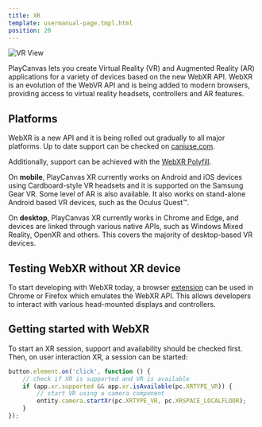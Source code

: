 ```yaml
---
title: XR
template: usermanual-page.tmpl.html
position: 20
---
```


![VR View][2]

PlayCanvas lets you create Virtual Reality (VR) and Augmented Reality (AR) applications for a variety of devices based on the new WebXR API. WebXR is an evolution of the WebVR API and is being added to modern browsers, providing access to virtual reality headsets, controllers and AR features.

## Platforms

WebXR is a new API and it is being rolled out gradually to all major platforms. Up to date support can be checked on [caniuse.com][3].

Additionally, support can be achieved with the [WebXR Polyfill][4].

On **mobile**, PlayCanvas XR currently works on Android and iOS devices using Cardboard-style VR headsets and it is supported on the Samsung Gear VR. Some level of AR is also available. It also works on stand-alone Android based VR devices, such as the Oculus Quest™.

On **desktop**, PlayCanvas XR currently works in Chrome and Edge, and devices are linked through various native APIs, such as Windows Mixed Reality, OpenXR and others. This covers the majority of desktop-based VR devices.

## Testing WebXR without XR device

To start developing with WebXR today, a browser [extension][1] can be used in Chrome or Firefox which emulates the WebXR API. This allows developers to interact with various head-mounted displays and controllers.

## Getting started with WebXR

To start an XR session, support and availability should be checked first. Then, on user interaction XR, a session can be started:

```javascript
button.element.on('click', function () {
    // check if XR is supported and VR is available
    if (app.xr.supported && app.xr.isAvailable(pc.XRTYPE_VR)) {
        // start VR using a camera component
        entity.camera.startXr(pc.XRTYPE_VR, pc.XRSPACE_LOCALFLOOR);
    }
});
```

[1]: https://github.com/MozillaReality/WebXR-emulator-extension
[2]: /images/user-manual/vr/vr-view.png
[3]: https://caniuse.com/#feat=webxr
[4]: https://github.com/immersive-web/webxr-polyfill
